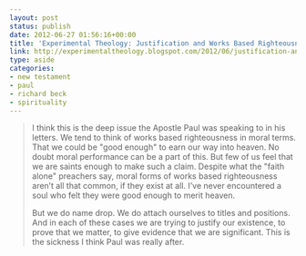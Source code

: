```yaml
---
layout: post
status: publish
date: 2012-06-27 01:56:16+00:00
title: 'Experimental Theology: Justification and Works Based Righteousness'
link: http://experimentaltheology.blogspot.com/2012/06/justification-and-works-based.html
type: aside
categories:
- new testament
- paul
- richard beck
- spirituality
---
```


> I think this is the deep issue the Apostle Paul was speaking to in his letters. We tend to think of works based righteousness in moral terms. That we could be "good enough" to earn our way into heaven. No doubt moral performance can be a part of this. But few of us feel that we are saints enough to make such a claim. Despite what the "faith alone" preachers say, moral forms of works based righteousness aren’t all that common, if they exist at all. I’ve never encountered a soul who felt they were good enough to merit heaven.
> 
> But we do name drop. We do attach ourselves to titles and positions. And in each of these cases we are trying to justify our existence, to prove that we matter, to give evidence that we are significant. This is the sickness I think Paul was really after. 
